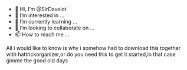 - 👋 Hi, I’m @SirDavelot
- 👀 I’m interested in ...
- 🌱 I’m currently learning ...
- 💞️ I’m looking to collaborate on ...
- 📫 How to reach me ...

<!---
SirDavelot/SirDavelot is a ✨ special ✨ repository because its `README.md` (this file) appears on your GitHub profile.
You can click the Preview link to take a look at your changes.
--->
All i would like to know is why i somehow had to download this together with hattrickorganizer,or do you need this to get it started,in that case gimme the good old days 
